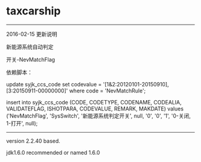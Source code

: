 # taxcarship

-----------------------------------

2016-02-15	更新说明

新能源系统自动判定

开关-NevMatchFlag

依赖脚本：

update syjk_ccs_code set codevalue = '[1&2:20120101-20150910],[3:20150911-00000000]' where code = 'NevMatchRule';

insert into syjk_ccs_code (CODE, CODETYPE, CODENAME, CODEALIA, VALIDATEFLAG, ISHOTPARA, CODEVALUE, REMARK, MAKDATE)
values ('NevMatchFlag', 'SysSwitch', '新能源系统判定开关', null, '0', '0', '1', '0-关闭, 1-打开', null);

-----------------------------------

version 2.2.40 based.

jdk1.6.0 recommended or named 1.6.0